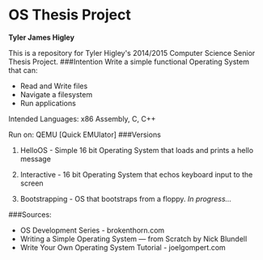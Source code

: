 OS Thesis Project
=================
**Tyler James Higley**

This is a repository for Tyler Higley's 2014/2015 Computer Science Senior Thesis Project. 
###Intention
Write a simple functional Operating System that can:
- Read and Write files
- Navigate a filesystem
- Run applications

Intended Languages: x86 Assembly, C, C++

Run on: QEMU [Quick EMUlator]
###Versions
1) HelloOS - Simple 16 bit Operating System that loads and prints a hello message

2) Interactive - 16 bit Operating System that echos keyboard input to the screen

3) Bootstrapping - OS that bootstraps from a floppy. *In progress...*


###Sources:
- OS Development Series - brokenthorn.com
- Writing a Simple Operating System — from Scratch by Nick Blundell
- Write Your Own Operating System Tutorial - joelgompert.com
